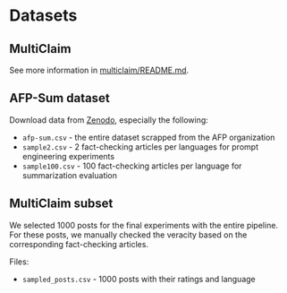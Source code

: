 # Datasets

## MultiClaim

See more information in [multiclaim/README.md](multiclaim/README.md).

## AFP-Sum dataset

Download data from [Zenodo](https://zenodo.org/records/15267292), especially the following:

- `afp-sum.csv` - the entire dataset scrapped from the AFP organization
- `sample2.csv` - 2 fact-checking articles per languages for prompt engineering experiments
- `sample100.csv` - 100 fact-checking articles per language for summarization evaluation

## MultiClaim subset

We selected 1000 posts for the final experiments with the entire pipeline. For these posts, we manually checked the veracity based on the corresponding fact-checking articles.

Files:
- `sampled_posts.csv` - 1000 posts with their ratings and language
